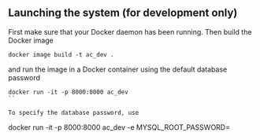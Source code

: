 ## Launching the system (for development only)

First make sure that your Docker daemon has been running. Then build the Docker image

```
docker image build -t ac_dev .
```

and run the image in a Docker container using the default database password

```
docker run -it -p 8000:8000 ac_dev
``

To specify the database password, use

```
docker run -it -p 8000:8000 ac_dev -e MYSQL_ROOT_PASSWORD=<pwd>
```
